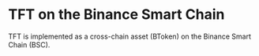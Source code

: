 # TFT on the Binance Smart Chain

TFT is implemented as a cross-chain asset (BToken) on the Binance Smart Chain (BSC).
